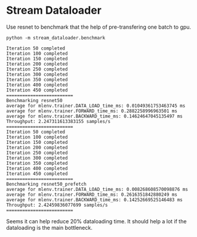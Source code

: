 # Stream Dataloader

Use resnet to benchmark that the help of pre-transfering one batch to gpu.

```
python -m stream_dataloader.benchmark

Iteration 50 completed
Iteration 100 completed
Iteration 150 completed
Iteration 200 completed
Iteration 250 completed
Iteration 300 completed
Iteration 350 completed
Iteration 400 completed
Iteration 450 completed
=========================
Benchmarking resnet50
average for mlenv.trainer.DATA_LOAD_time_ms: 0.01049361753463745 ms
average for mlenv.trainer.FORWARD_time_ms: 0.2882258996963501 ms
average for mlenv.trainer.BACKWARD_time_ms: 0.14624647045135497 ms
Throughput: 2.247311613383155 samples/s
=========================
Iteration 50 completed
Iteration 100 completed
Iteration 150 completed
Iteration 200 completed
Iteration 250 completed
Iteration 300 completed
Iteration 350 completed
Iteration 400 completed
Iteration 450 completed
=========================
Benchmarking resnet50_prefetch
average for mlenv.trainer.DATA_LOAD_time_ms: 0.008268608570098876 ms
average for mlenv.trainer.FORWARD_time_ms: 0.2616351842880249 ms
average for mlenv.trainer.BACKWARD_time_ms: 0.14252669525146483 ms
Throughput: 2.42459836077699 samples/s
=========================
```

Seems it can help reduce 20% dataloading time. It should help a lot if the dataloading is the main bottleneck.
